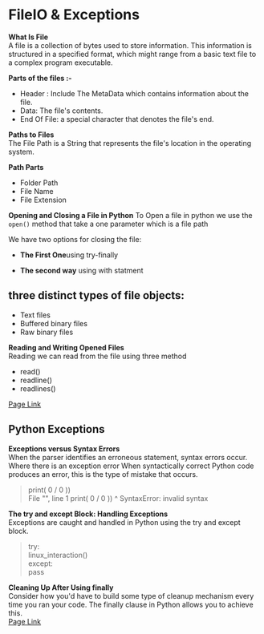 # FileIO & Exceptions
**What Is File**<br>
A file is a collection of bytes used to store information. This information is structured in a specified format, which might range from a basic text file to a complex program executable.<br>

**Parts of the files :-**
- Header : Include The MetaData  which contains information about the file. 
- Data: The file's contents.
- End Of File: a special character that denotes the file's end.

**Paths to Files**<br>
The File Path is a String that represents the file's location in the operating system.

**Path Parts**
- Folder Path 
- File Name
- File Extension

**Opening and Closing a File in Python**
To Open a file in python we use the `open()` method that take a one parameter which is a file path

We have two options for closing the file:<br>
- **The First One**using try-finally

- **The second way** using with statment


## three distinct types of file objects:
- Text files
- Buffered binary files
- Raw binary files

**Reading and Writing Opened Files**<br>
 Reading we can read from the file using three method 
  - read()
  - readline()
  - readlines()
  

   
[Page Link](https://realpython.com/read-write-files-python/)

## Python Exceptions

**Exceptions versus Syntax Errors**<br>
When the parser identifies an erroneous statement, syntax errors occur. Where there is an exception error When syntactically correct Python code produces an error, this is the type of mistake that occurs.

> print( 0 / 0 ))<br>
  File "<stdin>", line 1
    print( 0 / 0 ))
                  ^
SyntaxError: invalid syntax


**The try and except Block: Handling Exceptions**<br>
Exceptions are caught and handled in Python using the try and except block.


>try:<br>
    linux_interaction()<br>
except:<br>
    pass
    
**Cleaning Up After Using finally**<br>
Consider how you'd have to build some type of cleanup mechanism every time you ran your code. The finally clause in Python allows you to achieve this.<br>
[Page Link](https://realpython.com/python-exceptions/)
